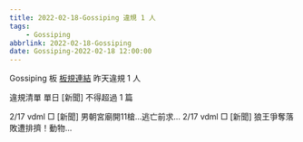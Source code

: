 ```yaml
---
title: 2022-02-18-Gossiping 違規 1 人
tags:
    - Gossiping
abbrlink: 2022-02-18-Gossiping
date: Gossiping-2022-02-18 12:00:00
---
```

Gossiping 板 [板規連結](https://www.ptt.cc/bbs/Gossiping/M.1637425085.A.07D.html)
昨天違規 1 人
<!-- more -->

違規清單
單日 [新聞] 不得超過 1 篇

2/17 vdml □ [新聞] 男朝宮廟開11槍…逃亡前求…
2/17 vdml □ [新聞] 狼王爭奪落敗遭排擠！動物…